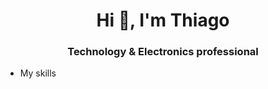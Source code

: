 
<h1 align="center">Hi 👋, I'm Thiago</h1>
<h3 align="center">Technology & Electronics professional</h3>

 - My skills
